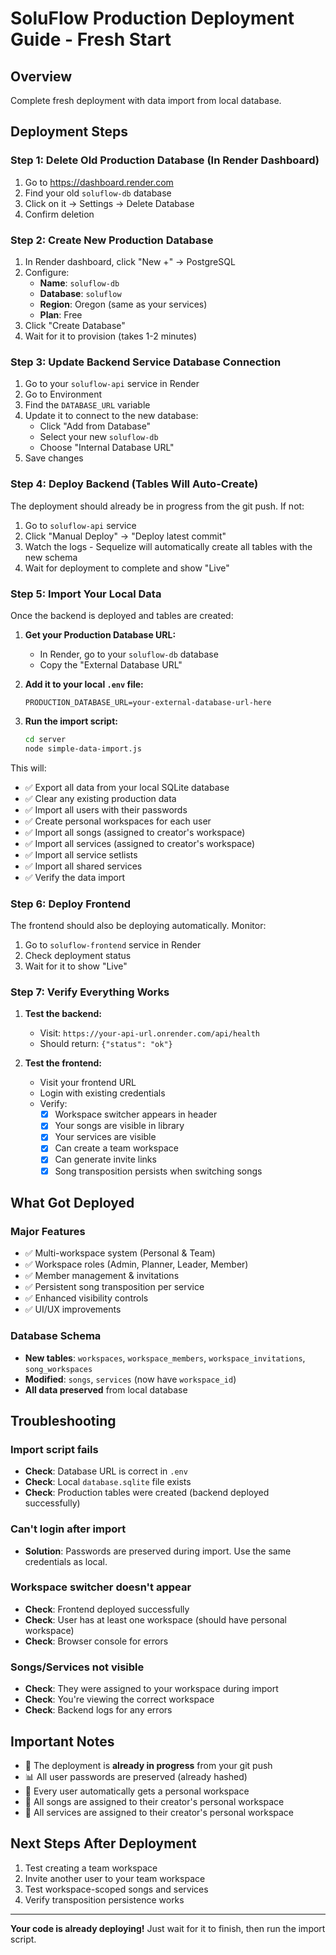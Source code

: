# SoluFlow Production Deployment Guide - Fresh Start

## Overview
Complete fresh deployment with data import from local database.

## Deployment Steps

### Step 1: Delete Old Production Database (In Render Dashboard)

1. Go to https://dashboard.render.com
2. Find your old `soluflow-db` database
3. Click on it → Settings → Delete Database
4. Confirm deletion

### Step 2: Create New Production Database

1. In Render dashboard, click "New +" → PostgreSQL
2. Configure:
   - **Name**: `soluflow-db`
   - **Database**: `soluflow`
   - **Region**: Oregon (same as your services)
   - **Plan**: Free
3. Click "Create Database"
4. Wait for it to provision (takes 1-2 minutes)

### Step 3: Update Backend Service Database Connection

1. Go to your `soluflow-api` service in Render
2. Go to Environment
3. Find the `DATABASE_URL` variable
4. Update it to connect to the new database:
   - Click "Add from Database"
   - Select your new `soluflow-db`
   - Choose "Internal Database URL"
5. Save changes

### Step 4: Deploy Backend (Tables Will Auto-Create)

The deployment should already be in progress from the git push. If not:

1. Go to `soluflow-api` service
2. Click "Manual Deploy" → "Deploy latest commit"
3. Watch the logs - Sequelize will automatically create all tables with the new schema
4. Wait for deployment to complete and show "Live"

### Step 5: Import Your Local Data

Once the backend is deployed and tables are created:

1. **Get your Production Database URL:**
   - In Render, go to your `soluflow-db` database
   - Copy the "External Database URL"

2. **Add it to your local `.env` file:**
   ```
   PRODUCTION_DATABASE_URL=your-external-database-url-here
   ```

3. **Run the import script:**
   ```bash
   cd server
   node simple-data-import.js
   ```

This will:
- ✅ Export all data from your local SQLite database
- ✅ Clear any existing production data
- ✅ Import all users with their passwords
- ✅ Create personal workspaces for each user
- ✅ Import all songs (assigned to creator's workspace)
- ✅ Import all services (assigned to creator's workspace)
- ✅ Import all service setlists
- ✅ Import all shared services
- ✅ Verify the data import

### Step 6: Deploy Frontend

The frontend should also be deploying automatically. Monitor:

1. Go to `soluflow-frontend` service in Render
2. Check deployment status
3. Wait for it to show "Live"

### Step 7: Verify Everything Works

1. **Test the backend:**
   - Visit: `https://your-api-url.onrender.com/api/health`
   - Should return: `{"status": "ok"}`

2. **Test the frontend:**
   - Visit your frontend URL
   - Login with existing credentials
   - Verify:
     - [x] Workspace switcher appears in header
     - [x] Your songs are visible in library
     - [x] Your services are visible
     - [x] Can create a team workspace
     - [x] Can generate invite links
     - [x] Song transposition persists when switching songs

## What Got Deployed

### Major Features
- ✅ Multi-workspace system (Personal & Team)
- ✅ Workspace roles (Admin, Planner, Leader, Member)
- ✅ Member management & invitations
- ✅ Persistent song transposition per service
- ✅ Enhanced visibility controls
- ✅ UI/UX improvements

### Database Schema
- **New tables**: `workspaces`, `workspace_members`, `workspace_invitations`, `song_workspaces`
- **Modified**: `songs`, `services` (now have `workspace_id`)
- **All data preserved** from local database

## Troubleshooting

### Import script fails
- **Check**: Database URL is correct in `.env`
- **Check**: Local `database.sqlite` file exists
- **Check**: Production tables were created (backend deployed successfully)

### Can't login after import
- **Solution**: Passwords are preserved during import. Use the same credentials as local.

### Workspace switcher doesn't appear
- **Check**: Frontend deployed successfully
- **Check**: User has at least one workspace (should have personal workspace)
- **Check**: Browser console for errors

### Songs/Services not visible
- **Check**: They were assigned to your workspace during import
- **Check**: You're viewing the correct workspace
- **Check**: Backend logs for any errors

## Important Notes

- 🔄 The deployment is **already in progress** from your git push
- 📊 All user passwords are preserved (already hashed)
- 🏢 Every user automatically gets a personal workspace
- 🎵 All songs are assigned to their creator's personal workspace
- 📅 All services are assigned to their creator's personal workspace

## Next Steps After Deployment

1. Test creating a team workspace
2. Invite another user to your team workspace
3. Test workspace-scoped songs and services
4. Verify transposition persistence works

---

**Your code is already deploying!** Just wait for it to finish, then run the import script.
